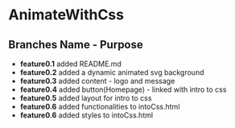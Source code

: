 # AnimateWithCss

## Branches Name - Purpose

- **feature0.1** added README.md
- **feature0.2** added a dynamic animated svg background
- **feature0.3** added content - logo and message
- **feature0.4** added button(Homepage) - linked with intro to css
- **feature0.5** added layout for intro to css
- **feature0.6** added functionalities to intoCss.html
- **feature0.6** added styles to intoCss.html
